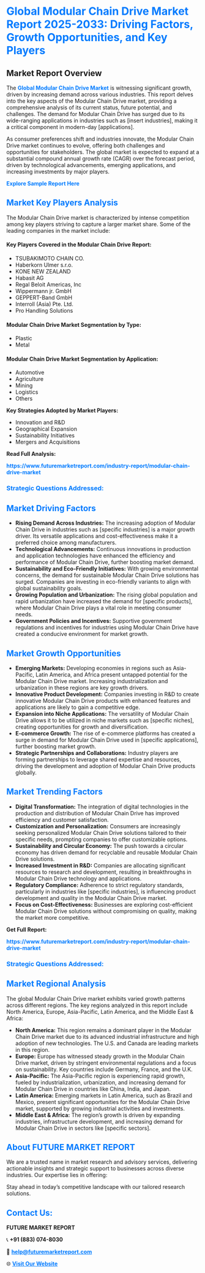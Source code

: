 <h1 style="color: #007BFF;">Global Modular Chain Drive Market Report 2025-2033: Driving Factors, Growth Opportunities, and Key Players</h1>

<section id="overview">
<h2>Market Report Overview</h2>
<p>The <a href="https://www.futuremarketreport.com/industry-report/modular-chain-drive-market" style="color: #007BFF; text-decoration: none;"><strong>Global Modular Chain Drive Market</strong></a> is witnessing significant growth, driven by increasing demand across various industries. This report delves into the key aspects of the Modular Chain Drive market, providing a comprehensive analysis of its current status, future potential, and challenges. The demand for Modular Chain Drive has surged due to its wide-ranging applications in industries such as [insert industries], making it a critical component in modern-day [applications].</p>
<p>As consumer preferences shift and industries innovate, the Modular Chain Drive market continues to evolve, offering both challenges and opportunities for stakeholders. The global market is expected to expand at a substantial compound annual growth rate (CAGR) over the forecast period, driven by technological advancements, emerging applications, and increasing investments by major players.</p>
</section>

<section id="overview">
<p><a href="https://www.futuremarketreport.com/request-sample/reportId=88297" style="color: #007BFF; text-decoration: none;"><strong>Explore Sample Report Here</strong></a></p>
</section>

<section id="key-players">
<h2 style="color: #007BFF;">Market Key Players Analysis</h2>
<p>The Modular Chain Drive market is characterized by intense competition among key players striving to capture a larger market share. Some of the leading companies in the market include:</p>
<h4>Key Players Covered in the Modular Chain Drive Report:</h4>
<ul><li>TSUBAKIMOTO CHAIN CO.</li><li>Haberkorn Ulmer s.r.o.</li><li>KONE NEW ZEALAND</li><li>Habasit AG</li><li>Regal Beloit Americas, Inc</li><li>Wippermann jr. GmbH</li><li>GEPPERT-Band GmbH</li><li>Interroll (Asia) Pte. Ltd.</li><li>Pro Handling Solutions</li></ul>
<h4>Modular Chain Drive Market Segmentation by Type:</h4>
<ul><li>Plastic</li><li>Metal</li></ul>

<h4>Modular Chain Drive Market Segmentation by Application:</h4>
<ul><li>Automotive</li><li>Agriculture</li><li>Mining</li><li>Logistics</li><li>Others</li></ul>
<p><strong>Key Strategies Adopted by Market Players:</strong></p>
<ul>
<li>Innovation and R&D</li>
<li>Geographical Expansion</li>
<li>Sustainability Initiatives</li>
<li>Mergers and Acquisitions</li>
</ul>
</section>

<section>
<p><strong>Read Full Analysis: </strong></p><a href="https://www.futuremarketreport.com/industry-report/modular-chain-drive-market" style="color: #007BFF; text-decoration: none;"><strong>https://www.futuremarketreport.com/industry-report/modular-chain-drive-market</strong></a>
<h3 style="color: #007BFF;">Strategic Questions Addressed:</h3>
</section>

<section id="driving-factors">
<h2 style="color: #007BFF;">Market Driving Factors</h2>
<ul>
<li><strong>Rising Demand Across Industries:</strong> The increasing adoption of Modular Chain Drive in industries such as [specific industries] is a major growth driver. Its versatile applications and cost-effectiveness make it a preferred choice among manufacturers.</li>
<li><strong>Technological Advancements:</strong> Continuous innovations in production and application technologies have enhanced the efficiency and performance of Modular Chain Drive, further boosting market demand.</li>
<li><strong>Sustainability and Eco-Friendly Initiatives:</strong> With growing environmental concerns, the demand for sustainable Modular Chain Drive solutions has surged. Companies are investing in eco-friendly variants to align with global sustainability goals.</li>
<li><strong>Growing Population and Urbanization:</strong> The rising global population and rapid urbanization have increased the demand for [specific products], where Modular Chain Drive plays a vital role in meeting consumer needs.</li>
<li><strong>Government Policies and Incentives:</strong> Supportive government regulations and incentives for industries using Modular Chain Drive have created a conducive environment for market growth.</li>
</ul>
</section>

<section id="growth-opportunities">
<h2 style="color: #007BFF;">Market Growth Opportunities</h2>
<ul>
<li><strong>Emerging Markets:</strong> Developing economies in regions such as Asia-Pacific, Latin America, and Africa present untapped potential for the Modular Chain Drive market. Increasing industrialization and urbanization in these regions are key growth drivers.</li>
<li><strong>Innovative Product Development:</strong> Companies investing in R&D to create innovative Modular Chain Drive products with enhanced features and applications are likely to gain a competitive edge.</li>
<li><strong>Expansion into Niche Applications:</strong> The versatility of Modular Chain Drive allows it to be utilized in niche markets such as [specific niches], creating opportunities for growth and diversification.</li>
<li><strong>E-commerce Growth:</strong> The rise of e-commerce platforms has created a surge in demand for Modular Chain Drive used in [specific applications], further boosting market growth.</li>
<li><strong>Strategic Partnerships and Collaborations:</strong> Industry players are forming partnerships to leverage shared expertise and resources, driving the development and adoption of Modular Chain Drive products globally.</li>
</ul>
</section>

<section id="trending-factors">
<h2 style="color: #007BFF;">Market Trending Factors</h2>
<ul>
<li><strong>Digital Transformation:</strong> The integration of digital technologies in the production and distribution of Modular Chain Drive has improved efficiency and customer satisfaction.</li>
<li><strong>Customization and Personalization:</strong> Consumers are increasingly seeking personalized Modular Chain Drive solutions tailored to their specific needs, prompting companies to offer customizable options.</li>
<li><strong>Sustainability and Circular Economy:</strong> The push towards a circular economy has driven demand for recyclable and reusable Modular Chain Drive solutions.</li>
<li><strong>Increased Investment in R&D:</strong> Companies are allocating significant resources to research and development, resulting in breakthroughs in Modular Chain Drive technology and applications.</li>
<li><strong>Regulatory Compliance:</strong> Adherence to strict regulatory standards, particularly in industries like [specific industries], is influencing product development and quality in the Modular Chain Drive market.</li>
<li><strong>Focus on Cost-Effectiveness:</strong> Businesses are exploring cost-efficient Modular Chain Drive solutions without compromising on quality, making the market more competitive.</li>
</ul>
</section>

<section>
<p><strong>Get Full Report: </strong></p><a href="https://www.futuremarketreport.com/industry-report/modular-chain-drive-market" style="color: #007BFF; text-decoration: none;"><strong>https://www.futuremarketreport.com/industry-report/modular-chain-drive-market</strong></a>
<h3 style="color: #007BFF;">Strategic Questions Addressed:</h3>
</section>


<section id="regional-analysis">
<h2 style="color: #007BFF;">Market Regional Analysis</h2>
<p>The global Modular Chain Drive market exhibits varied growth patterns across different regions. The key regions analyzed in this report include North America, Europe, Asia-Pacific, Latin America, and the Middle East & Africa:</p>
<ul>
<li><strong>North America:</strong> This region remains a dominant player in the Modular Chain Drive market due to its advanced industrial infrastructure and high adoption of new technologies. The U.S. and Canada are leading markets in this region.</li>
<li><strong>Europe:</strong> Europe has witnessed steady growth in the Modular Chain Drive market, driven by stringent environmental regulations and a focus on sustainability. Key countries include Germany, France, and the U.K.</li>
<li><strong>Asia-Pacific:</strong> The Asia-Pacific region is experiencing rapid growth, fueled by industrialization, urbanization, and increasing demand for Modular Chain Drive in countries like China, India, and Japan.</li>
<li><strong>Latin America:</strong> Emerging markets in Latin America, such as Brazil and Mexico, present significant opportunities for the Modular Chain Drive market, supported by growing industrial activities and investments.</li>
<li><strong>Middle East & Africa:</strong> The region’s growth is driven by expanding industries, infrastructure development, and increasing demand for Modular Chain Drive in sectors like [specific sectors].</li>
</ul>
</section>

<footer>
<h2 style="color: #007BFF;">About FUTURE MARKET REPORT</h2>
<p>We are a trusted name in market research and advisory services, delivering actionable insights and strategic support to businesses across diverse industries. Our expertise lies in offering:</p>

<p>Stay ahead in today’s competitive landscape with our tailored research solutions.</p>

<h2 style="color: #007BFF;">Contact Us:</h2>
<p><strong>FUTURE MARKET REPORT</strong></p>
<p>📞 <strong>+91 (883) 074-8030</strong></p>
<p>📧 <strong><a href="mailto:help@futuremarketreport.com" style="color: #007BFF;">help@futuremarketreport.com</a></strong></p>
<p>🌐 <strong><a href="https://www.futuremarketreport.com/" style="color: #007BFF;">Visit Our Website</a></strong></p>
</footer>